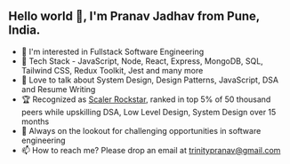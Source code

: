 ## Hello world 👋, I'm Pranav Jadhav from Pune, India.

- 👀 I'm interested in Fullstack Software Engineering
- 🌱 Tech Stack - JavaScript, Node, React, Express, MongoDB, SQL, Tailwind CSS, Redux Toolkit, Jest and many more
- 💞 Love to talk about System Design, Design Patterns, JavaScript, DSA and Resume Writing
- 🏆 Recognized as [Scaler Rockstar](https://i.ibb.co/Q943Q5s/987b7c59-2530-4fa5-a753-59d2e7af3a93.jpg), ranked in top 5% of 50 thousand peers while upskilling DSA, Low Level Design, System Design over 15 months
- 🤝 Always on the lookout for challenging opportunities in software engineering 
- 📫 How to reach me? Please drop an email at trinitypranav@gmail.com



<!--
**trinitypranav/trinitypranav** is a ✨ _special_ ✨ repository because its `README.md` (this file) appears on your GitHub profile.

Here are some ideas to get you started:

- 🔭 I’m currently working on ...
- 🌱 I’m currently learning ...
- 👯 I’m looking to collaborate on ...
- 🤔 I’m looking for help with ...
- 💬 Ask me about ...
- 📫 How to reach me: ...
- 😄 Pronouns: ...
- ⚡ Fun fact: ...
-->
